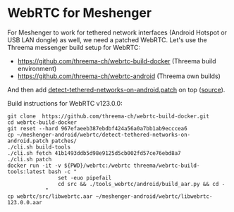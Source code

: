 # WebRTC for Meshenger

For Meshenger to work for tethered network interfaces (Android Hotspot or USB LAN dongle) as well, we need a patched WebRTC.
Let's use the Threema messenger build setup for WebRTC:

* https://github.com/threema-ch/webrtc-build-docker (Threema build environment)
* https://github.com/threema-ch/webrtc-android (Threema own builds)

And then add [detect-tethered-networks-on-android.patch](detect-tethered-networks-on-android.patch) on top ([source](https://groups.google.com/g/discuss-webrtc/c/pTWe0QLKNC4/m/_ulh_2NJBwAJ)).

Build instructions for WebRTC v123.0.0:
```
git clone  https://github.com/threema-ch/webrtc-build-docker.git
cd webrtc-build-docker
git reset --hard 967efaeeb387ebdbf424a56a0a7bb1ab9ecccea6
cp ~/meshenger-android/webrtc/detect-tethered-networks-on-android.patch patches/
./cli.sh build-tools
./cli.sh fetch 41b1493ddb5d98e9125d5cb002fd57ce76ebd8a7
./cli.sh patch
docker run -it -v ${PWD}/webrtc:/webrtc threema/webrtc-build-tools:latest bash -c "
                set -euo pipefail
                cd src && ./tools_webrtc/android/build_aar.py && cd -
            "
cp webrtc/src/libwebrtc.aar ~/meshenger-android/webrtc/libwebrtc-123.0.0.aar
```
